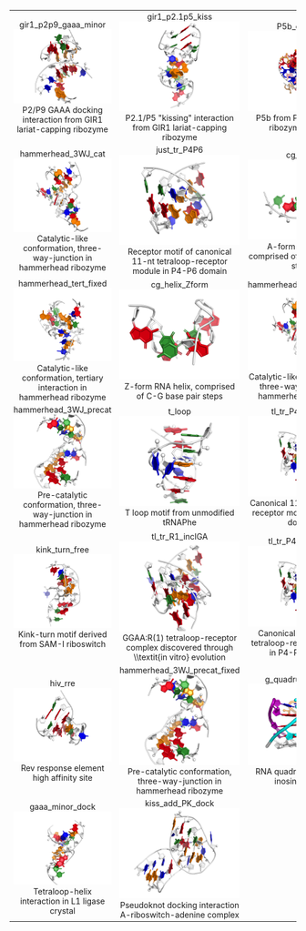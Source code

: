 <table>
	<tr>
		<td align="center">gir1_p2p9_gaaa_minor<br /><img src="gir1_p2p9_gaaa_minor_NATIVE_4P8Z.png" /><br />P2/P9 GAAA docking interaction from GIR1 lariat-capping ribozyme</td>
		<td align="center">gir1_p2.1p5_kiss<br /><img src="gir1_p2.1p5_kiss_NATIVE_4P8Z.png" /><br />P2.1/P5 "kissing" interaction from GIR1 lariat-capping ribozyme</td>
		<td align="center">P5b_connect<br /><img src="P5b_connect_NATIVE_1gid_RNAA.png" /><br />P5b from P4-P6 group I ribozyme domain</td>
	</tr>
	<tr>
		<td align="center">hammerhead_3WJ_cat<br /><img src="hammerhead_3WJ_cat_NATIVE_2oeu_RNA.png" /><br />Catalytic-like conformation, three-way-junction in hammerhead ribozyme</td>
		<td align="center">just_tr_P4P6<br /><img src="just_tr_P4P6_NATIVE_2r8s_RNA.png" /><br />Receptor motif of canonical 11-nt tetraloop-receptor module in P4-P6 domain</td>
		<td align="center">cg_helix<br /><img src="cg_helix_NATIVE_cgcg_helix.png" /><br />A-form RNA helix, comprised of C-G base pair steps</td>
	</tr>
	<tr>
		<td align="center">hammerhead_tert_fixed<br /><img src="hammerhead_tert_fixed_NATIVE_2oeu_RNA.png" /><br />Catalytic-like conformation, tertiary interaction in hammerhead ribozyme</td>
		<td align="center">cg_helix_Zform<br /><img src="cg_helix_Zform_NATIVE_ZDNA_2ACJ.png" /><br />Z-form RNA helix, comprised of C-G base pair steps</td>
		<td align="center">hammerhead_3WJ_cat_fixed<br /><img src="hammerhead_3WJ_cat_fixed_NATIVE_2oeu_RNA.png" /><br />Catalytic-like conformation, three-way-junction in hammerhead ribozyme</td>
	</tr>
	<tr>
		<td align="center">hammerhead_3WJ_precat<br /><img src="hammerhead_3WJ_precat_NATIVE_359d_RNA.png" /><br />Pre-catalytic conformation, three-way-junction in hammerhead ribozyme</td>
		<td align="center">t_loop<br /><img src="t_loop_NATIVE_3l0u_RNA.png" /><br />T loop motif from unmodified tRNAPhe</td>
		<td align="center">tl_tr_P4P6_dock<br /><img src="tl_tr_P4P6_dock_NATIVE_2r8s_RNA.png" /><br />Canonical 11-nt tetraloop-receptor module in P4-P6 domain</td>
	</tr>
	<tr>
		<td align="center">kink_turn_free<br /><img src="kink_turn_free_NATIVE_2gis_RNA.png" /><br />Kink-turn motif derived from SAM-I riboswitch</td>
		<td align="center">tl_tr_R1_inclGA<br /><img src="tl_tr_R1_inclGA_NATIVE_swm_rebuild_forcebulge_CSA100.out.1_REBUILD_BULGE.out.1.png" /><br />GGAA:R(1) tetraloop-receptor complex discovered through \\textit{in vitro} evolution</td>
		<td align="center">tl_tr_P4P6_inclGA<br /><img src="tl_tr_P4P6_inclGA_NATIVE_2r8s_RNA.png" /><br />Canonical GAAA:11-nt tetraloop-receptor module in P4-P6 domain</td>
	</tr>
	<tr>
		<td align="center">hiv_rre<br /><img src="hiv_rre_NATIVE_1csl_RNA.png" /><br />Rev response element high affinity site</td>
		<td align="center">hammerhead_3WJ_precat_fixed<br /><img src="hammerhead_3WJ_precat_fixed_NATIVE_359d_RNA.png" /><br />Pre-catalytic conformation, three-way-junction in hammerhead ribozyme</td>
		<td align="center">g_quadruplex_fixed<br /><img src="g_quadruplex_fixed_NATIVE_2grb_RNA.png" /><br />RNA quadruplex from an inosine-tetrad</td>
	</tr>
	<tr>
		<td align="center">gaaa_minor_dock<br /><img src="gaaa_minor_dock_NATIVE_2oiu_RNA.png" /><br />Tetraloop-helix interaction in L1 ligase crystal</td>
		<td align="center">kiss_add_PK_dock<br /><img src="kiss_add_PK_dock_NATIVE_1y26_RNA.png" /><br />Pseudoknot docking interaction A-riboswitch-adenine complex</td>
		<td></td>
	</tr>
</table>
